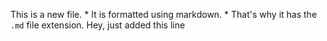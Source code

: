 This is a new file. * It is formatted using markdown. * That's why it has the `.md` file extension. 
 Hey, just added this line
